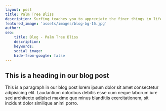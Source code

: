 ```yaml
---
layout: post
title: Palm Tree Bliss
description: Surfing teaches you to appreciate the finer things in life, to be present, live in the moment and just breath.
featured_image: 'assets/images/blog-bg-16.jpg'
author:
seo:
    title: Blog - Palm Tree Bliss
    description: 
    keywords: 
    social_image: 
    hide-from-google: false
---
```


## This is a heading in our blog post 

This  is a paragraph in our blog post lorem ipsum dolor sit amet consectetur adipisicing elit. Laudantium doloribus debitis esse cum neque laborum iure sed architecto adipisci maxime quo minus blanditiis exercitationem, sit incidunt dolor similique animi porro.